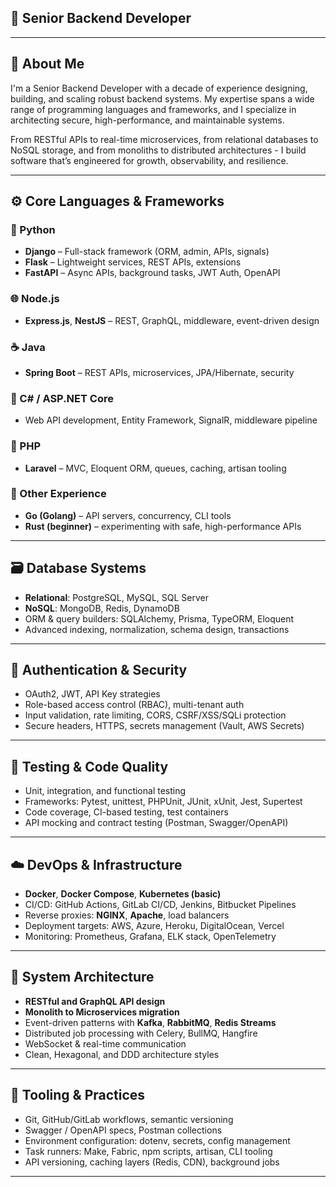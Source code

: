 ## 🎯 **Senior Backend Developer**

---

## 🧠 About Me

I'm a Senior Backend Developer with a decade of experience designing, building, and scaling robust backend systems. My expertise spans a wide range of programming languages and frameworks, and I specialize in architecting secure, high-performance, and maintainable systems.

From RESTful APIs to real-time microservices, from relational databases to NoSQL storage, and from monoliths to distributed architectures - I build software that’s engineered for growth, observability, and resilience.

---

## ⚙️ Core Languages & Frameworks

### 🐍 Python
- **Django** – Full-stack framework (ORM, admin, APIs, signals)
- **Flask** – Lightweight services, REST APIs, extensions
- **FastAPI** – Async APIs, background tasks, JWT Auth, OpenAPI

### 🌐 Node.js
- **Express.js**, **NestJS** – REST, GraphQL, middleware, event-driven design

### ☕ Java
- **Spring Boot** – REST APIs, microservices, JPA/Hibernate, security

### 🧰 C# / ASP.NET Core
- Web API development, Entity Framework, SignalR, middleware pipeline

### 🐘 PHP
- **Laravel** – MVC, Eloquent ORM, queues, caching, artisan tooling

### 🧱 Other Experience
- **Go (Golang)** – API servers, concurrency, CLI tools
- **Rust (beginner)** – experimenting with safe, high-performance APIs

---

## 🗃️ Database Systems

- **Relational**: PostgreSQL, MySQL, SQL Server
- **NoSQL**: MongoDB, Redis, DynamoDB
- ORM & query builders: SQLAlchemy, Prisma, TypeORM, Eloquent
- Advanced indexing, normalization, schema design, transactions

---

## 🔐 Authentication & Security

- OAuth2, JWT, API Key strategies
- Role-based access control (RBAC), multi-tenant auth
- Input validation, rate limiting, CORS, CSRF/XSS/SQLi protection
- Secure headers, HTTPS, secrets management (Vault, AWS Secrets)

---

## 🧪 Testing & Code Quality

- Unit, integration, and functional testing
- Frameworks: Pytest, unittest, PHPUnit, JUnit, xUnit, Jest, Supertest
- Code coverage, CI-based testing, test containers
- API mocking and contract testing (Postman, Swagger/OpenAPI)

---

## ☁️ DevOps & Infrastructure

- **Docker**, **Docker Compose**, **Kubernetes (basic)**
- CI/CD: GitHub Actions, GitLab CI/CD, Jenkins, Bitbucket Pipelines
- Reverse proxies: **NGINX**, **Apache**, load balancers
- Deployment targets: AWS, Azure, Heroku, DigitalOcean, Vercel
- Monitoring: Prometheus, Grafana, ELK stack, OpenTelemetry

---

## 🔄 System Architecture

- **RESTful and GraphQL API design**
- **Monolith to Microservices migration**
- Event-driven patterns with **Kafka**, **RabbitMQ**, **Redis Streams**
- Distributed job processing with Celery, BullMQ, Hangfire
- WebSocket & real-time communication
- Clean, Hexagonal, and DDD architecture styles

---

## 🧰 Tooling & Practices

- Git, GitHub/GitLab workflows, semantic versioning
- Swagger / OpenAPI specs, Postman collections
- Environment configuration: dotenv, secrets, config management
- Task runners: Make, Fabric, npm scripts, artisan, CLI tooling
- API versioning, caching layers (Redis, CDN), background jobs

---
